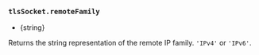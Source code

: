 ### `tlsSocket.remoteFamily`

<!-- YAML
added: v0.11.4
-->

* {string}

Returns the string representation of the remote IP family. `'IPv4'` or `'IPv6'`.
